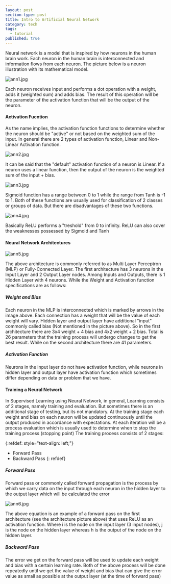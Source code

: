 ```yaml
---
layout: post
section-type: post
title: Intro to Artificial Neural Network
category: tech
tags:
  - tutorial
published: true
---
```

Neural network is a model that is inspired by how neurons in the human brain work. Each neuron in the human brain is interconnected and information flows from each neuron. The picture below is a neuron illustration with its mathematical model.

![ann1.jpg]({{site.baseurl}}/img/ann1.jpg)

Each neuron receives input and performs a dot operation with a weight, adds it (weighted sum) and adds bias. The result of this operation will be the parameter of the activation function that will be the output of the neuron.
#### Activation Fucntion
As the name implies, the activation function functions to determine whether the neuron should be "active" or not based on the weighted sum of the input. In general there are 2 types of activation function, Linear and Non-Linear Activation function.

![ann2.jpg]({{site.baseurl}}/img/ann2.jpg)

It can be said that the "default" activation function of a neuron is Linear. If a neuron uses a linear function, then the output of the neuron is the weighted sum of the input + bias.

![ann3.jpg]({{site.baseurl}}/img/ann3.jpg)

Sigmoid function has a range between 0 to 1 while the range from Tanh is -1 to 1. Both of these functions are usually used for classification of 2 classes or groups of data. But there are disadvantages of these two functions.

![ann4.jpg]({{site.baseurl}}/img/ann4.jpg)

Basically ReLU performs a "treshold" from 0 to infinity. ReLU can also cover the weaknesses possessed by Sigmoid and Tanh
#### Neural Network Architectures

![ann5.jpg]({{site.baseurl}}/img/ann5.jpg)

The above architecture is commonly referred to as Multi Layer Perceptron (MLP) or Fully-Connected Layer. The first architecture has 3 neurons in the Input Layer and 2 Output Layer nodes. Among Inputs and Outputs, there is 1 Hidden Layer with 4 neurons. While the Weight and Activation function specifications are as follows:
##### Weight and Bias
Each neuron in the MLP is interconnected which is marked by arrows in the image above. Each connection has a weight that will be the value of each weight will vary.
Hidden layer and output layer have additional "input" commonly called bias (Not mentioned in the picture above).
So in the first architecture there are 3x4 weight + 4 bias and 4x2 weight + 2 bias. Total is 26 parameters that the training process will undergo changes to get the best result. While on the second architecture there are 41 parameters.
##### Activation Function
Neurons in the input layer do not have activation function, while neurons in hidden layer and output layer have activation function which sometimes differ depending on data or problem that we have.
#### Training a Neural Network
In Supervised Learning using Neural Network, in general, Learning consists of 2 stages, namely training and evaluation. But sometimes there is an additional stage of testing, but its not mandatory.
At the training stage each weight and bias on each neuron will be updated continuously until the output produced in accordance with expectations. At each iteration will be a process evaluation which is usually used to determine when to stop the training process (stopping point)
The training process consists of 2 stages:

{:refdef: style="text-align: left;"}
- Forward Pass
- Backward Pass
{: refdef}

##### Forward Pass
Forward pass or commonly called forward propagation is the process by which we carry data on the input through each neuron in the hidden layer to the output layer which will be calculated the error

![ann6.jpg]({{site.baseurl}}/img/ann6.jpg)

The above equation is an example of a forward pass on the first architecture (see the architecture picture above) that uses ReLU as an activation function. Where i is the node on the input layer (3 input nodes), j is the node on the hidden layer whereas h is the output of the node on the hidden layer.
##### Backward Pass
The error we get on the forward pass will be used to update each weight and bias with a certain learning rate.
Both of the above process will be done repeatedly until we get the value of weight and bias that can give the error value as small as possible at the output layer (at the time of forward pass)
